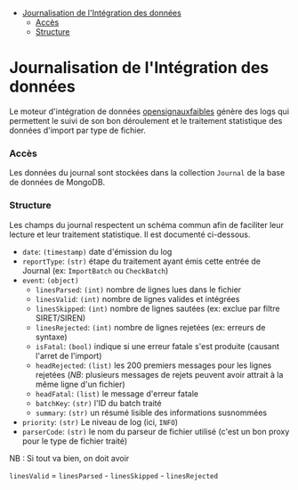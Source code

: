<!-- START doctoc generated TOC please keep comment here to allow auto update -->
<!-- DON'T EDIT THIS SECTION, INSTEAD RE-RUN doctoc TO UPDATE -->

- [Journalisation de l'Intégration des données](#journalisation-de-lint%C3%A9gration-des-donn%C3%A9es)
  - [Accès](#acc%C3%A8s)
  - [Structure](#structure)

<!-- END doctoc generated TOC please keep comment here to allow auto update -->

# Journalisation de l'Intégration des données

Le moteur d'intégration de données [opensignauxfaibles](https://github.com/signaux-faibles/opensignauxfaibles) génère des logs qui permettent le suivi de son bon déroulement et le traitement statistique des données d'import par type de fichier.

### Accès

Les données du journal sont stockées dans la collection `Journal` de la base de données de MongoDB.

### Structure

Les champs du journal respectent un schéma commun afin de faciliter leur lecture et leur traitement statistique. Il est documenté ci-dessous.

- `date`: `(timestamp)` date d'émission du log
- `reportType`: `(str)` étape du traitement ayant émis cette entrée de Journal (ex: `ImportBatch` ou `CheckBatch`)
- `event`: `(object)`
  - `linesParsed`: `(int)` nombre de lignes lues dans le fichier
  - `linesValid`: `(int)` nombre de lignes valides et intégrées
  - `linesSkipped`: `(int)` nombre de lignes sautées (ex: exclue par filtre SIRET/SIREN)
  - `linesRejected`: `(int)` nombre de lignes rejetées (ex: erreurs de syntaxe)
  - `isFatal`: `(bool)` indique si une erreur fatale s'est produite (causant l'arret de l'import)
  - `headRejected`: `(list)` les 200 premiers messages pour les lignes rejetées (_NB_: plusieurs messages de rejets peuvent avoir attrait à la même ligne d'un fichier)
  - `headFatal`: `(list)` le message d'erreur fatale
  - `batchKey`: `(str)` l'ID du batch traité
  - `summary`: `(str)` un résumé lisible des informations susnommées
- `priority`: `(str)` Le niveau de log (ici, `INFO`)
- `parserCode`: `(str)` le nom du parseur de fichier utilisé (c'est un bon proxy pour le type de fichier traité)

NB : Si tout va bien, on doit avoir

`linesValid` = `linesParsed` - `linesSkipped` - `linesRejected`
